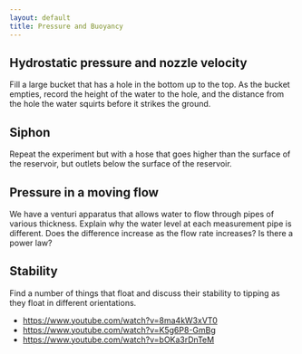 ```yaml
---
layout: default
title: Pressure and Buoyancy
---
```


## Hydrostatic pressure and nozzle velocity

Fill a large bucket that has a hole in the bottom up to the top.  As the bucket empties, record the height of the water to the hole, and the distance from the hole the water squirts before it strikes the ground.  

## Siphon

Repeat the experiment but with a hose that goes higher than the surface of the reservoir, but outlets below the surface of the reservoir.  

## Pressure in a moving flow

We have a venturi apparatus that allows water to flow through pipes of various thickness.  Explain why the water level at each measurement pipe is different.  Does the difference increase as the flow rate increases?  Is there a power law?  

## Stability

Find a number of things that float and discuss their stability to tipping as they float in different orientations.  

 - <https://www.youtube.com/watch?v=8ma4kW3xVT0>
 - <https://www.youtube.com/watch?v=K5g6P8-GmBg>
 - <https://www.youtube.com/watch?v=bOKa3rDnTeM>

